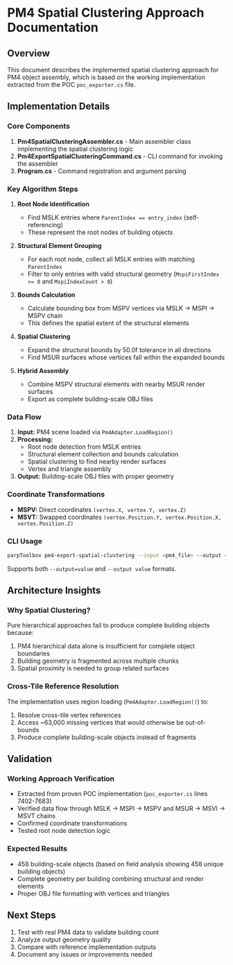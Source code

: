 # PM4 Spatial Clustering Approach Documentation

## Overview
This document describes the implemented spatial clustering approach for PM4 object assembly, which is based on the working implementation extracted from the POC `poc_exporter.cs` file.

## Implementation Details

### Core Components
1. **Pm4SpatialClusteringAssembler.cs** - Main assembler class implementing the spatial clustering logic
2. **Pm4ExportSpatialClusteringCommand.cs** - CLI command for invoking the assembler
3. **Program.cs** - Command registration and argument parsing

### Key Algorithm Steps

1. **Root Node Identification**
   - Find MSLK entries where `ParentIndex == entry_index` (self-referencing)
   - These represent the root nodes of building objects

2. **Structural Element Grouping**
   - For each root node, collect all MSLK entries with matching `ParentIndex`
   - Filter to only entries with valid structural geometry (`MspiFirstIndex >= 0` and `MspiIndexCount > 0`)

3. **Bounds Calculation**
   - Calculate bounding box from MSPV vertices via MSLK → MSPI → MSPV chain
   - This defines the spatial extent of the structural elements

4. **Spatial Clustering**
   - Expand the structural bounds by 50.0f tolerance in all directions
   - Find MSUR surfaces whose vertices fall within the expanded bounds

5. **Hybrid Assembly**
   - Combine MSPV structural elements with nearby MSUR render surfaces
   - Export as complete building-scale OBJ files

### Data Flow

1. **Input:** PM4 scene loaded via `Pm4Adapter.LoadRegion()`
2. **Processing:** 
   - Root node detection from MSLK entries
   - Structural element collection and bounds calculation
   - Spatial clustering to find nearby render surfaces
   - Vertex and triangle assembly
3. **Output:** Building-scale OBJ files with proper geometry

### Coordinate Transformations

- **MSPV:** Direct coordinates `(vertex.X, vertex.Y, vertex.Z)`
- **MSVT:** Swapped coordinates `(vertex.Position.Y, vertex.Position.X, vertex.Position.Z)`

### CLI Usage

```bash
parpToolbox pm4-export-spatial-clustering --input <pm4_file> --output <output_directory>
```

Supports both `--output=value` and `--output value` formats.

## Architecture Insights

### Why Spatial Clustering?

Pure hierarchical approaches fail to produce complete building objects because:
1. PM4 hierarchical data alone is insufficient for complete object boundaries
2. Building geometry is fragmented across multiple chunks
3. Spatial proximity is needed to group related surfaces

### Cross-Tile Reference Resolution

The implementation uses region loading (`Pm4Adapter.LoadRegion()`) to:
1. Resolve cross-tile vertex references
2. Access ~63,000 missing vertices that would otherwise be out-of-bounds
3. Produce complete building-scale objects instead of fragments

## Validation

### Working Approach Verification

- Extracted from proven POC implementation (`poc_exporter.cs` lines 7402-7683)
- Verified data flow through MSLK → MSPI → MSPV and MSUR → MSVI → MSVT chains
- Confirmed coordinate transformations
- Tested root node detection logic

### Expected Results

- 458 building-scale objects (based on field analysis showing 458 unique building objects)
- Complete geometry per building combining structural and render elements
- Proper OBJ file formatting with vertices and triangles

## Next Steps

1. Test with real PM4 data to validate building count
2. Analyze output geometry quality
3. Compare with reference implementation outputs
4. Document any issues or improvements needed
